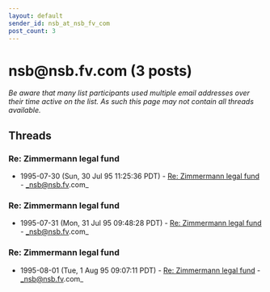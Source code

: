 ```yaml
---
layout: default
sender_id: nsb_at_nsb_fv_com
post_count: 3
---
```


# nsb<span>@</span>nsb.fv.com (3 posts)

_Be aware that many list participants used multiple email addresses over their time active on the list. As such this page may not contain all threads available._

## Threads

### Re: Zimmermann legal fund
+ 1995-07-30 (Sun, 30 Jul 95 11:25:36 PDT) - [Re: Zimmermann legal fund](/archive/1995/07/1b33104fd00b58d8578c2621f24fba8ae29778cc12a6db442c703caa2a444279) - _nsb@nsb.fv.com_

### Re: Zimmermann legal fund
+ 1995-07-31 (Mon, 31 Jul 95 09:48:28 PDT) - [Re: Zimmermann legal fund](/archive/1995/07/d06e713fcbff88c16f6e411a18c474c0f9df9c27dd70799263b1b462439e5b29) - _nsb@nsb.fv.com_

### Re: Zimmermann legal fund
+ 1995-08-01 (Tue, 1 Aug 95 09:07:11 PDT) - [Re: Zimmermann legal fund](/archive/1995/08/37cadd978ce902c3d87bd158a386ecd8b89e4fd20e961349e41b9a25c0e4b249) - _nsb@nsb.fv.com_

